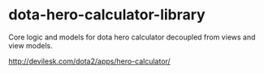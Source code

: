dota-hero-calculator-library
===============
Core logic and models for dota hero calculator decoupled from views and view models.

http://devilesk.com/dota2/apps/hero-calculator/